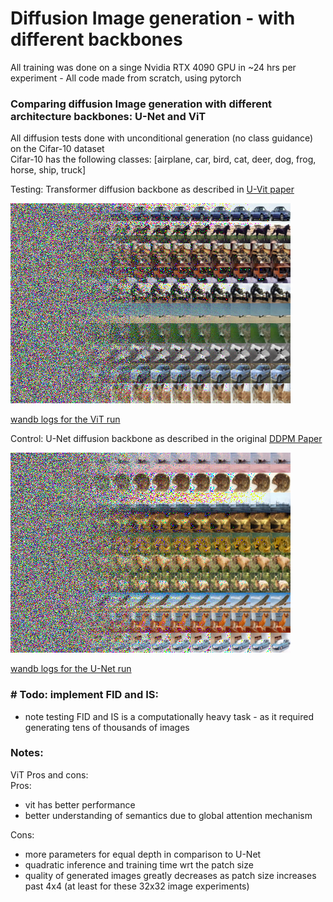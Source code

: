 # Diffusion Image generation - with different backbones

All training was done on a singe Nvidia RTX 4090 GPU in ~24 hrs per experiment - All code made from scratch, using pytorch

### Comparing diffusion Image generation with different architecture backbones: U-Net and ViT 

All diffusion tests done with unconditional generation (no class guidance) on the Cifar-10 dataset \
Cifar-10 has the following classes: [airplane, car, bird, cat, deer, dog, frog, horse, ship, truck]

Testing: Transformer diffusion backbone as described in [U-Vit paper](https://arxiv.org/abs/2209.12152)

![image](wandb/ddpm_result.png)

[wandb logs for the ViT run](https://wandb.ai/xhinrichsen/U-VIT-S-2%20Unconditional%20Cifar10/overview?workspace=user-xhinrichsen)

Control: U-Net diffusion backbone as described in the original [DDPM Paper](https://arxiv.org/abs/2006.11239)

![image](wandb/unet_ddpm_result.png)

[wandb logs for the U-Net run](https://wandb.ai/xhinrichsen/DDIM,%20cosine%20beta%20schedule,%20clamping%20x0%20preds%20to%20[-1,1]/overview?workspace=user-xhinrichsen)


### \# Todo: implement FID and IS:
 - note testing FID and IS is a computationally heavy task - as it required generating tens of thousands of images

### Notes: 
ViT Pros and cons: \
Pros:
  - vit has better performance
  - better understanding of semantics due to global attention mechanism

Cons:
  - more parameters for equal depth in comparison to U-Net
  - quadratic inference and training time wrt the patch size
  - quality of generated images greatly decreases as patch size increases past 4x4 (at least for these 32x32 image experiments)
